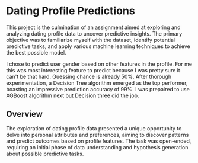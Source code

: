 # Dating Profile Predictions
This project is the culmination of an assignment aimed at exploring and analyzing dating profile data to uncover predictive insights.
The primary objective was to familiarize myself with the dataset, identify potential predictive tasks, and apply various machine learning techniques to achieve the best possible model.

I chose to predict user gender based on other features in the profile. For me this was most interesting feature to predict because I was pretty sure it can't be that hard. Guessing chance is already 50%.
After thorough experimentation, a Decision Tree algorithm emerged as the top performer, boasting an impressive prediction accuracy of 99%. I was prepaired to use XGBoost algorithm next but Decision three did the job.

## Overview
The exploration of dating profile data presented a unique opportunity to delve into personal attributes and preferences, aiming to discover patterns and predict outcomes based on profile features.
The task was open-ended, requiring an initial phase of data understanding and hypothesis generation about possible predictive tasks.
